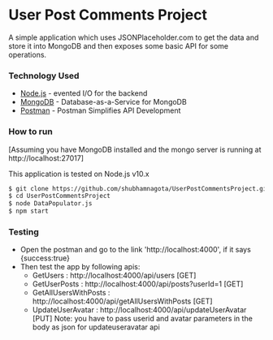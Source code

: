 # User Post Comments Project

A simple application which uses JSONPlaceholder.com to get the data and store it into MongoDB and then exposes some basic API for some operations.

### Technology Used

- [Node.js](https://nodejs.org/) - evented I/O for the backend
- [MongoDB](https://www.mongodb.com/) - Database-as-a-Service for MongoDB
- [Postman](https://www.getpostman.com/) - Postman Simplifies API Development

### How to run

[Assuming you have MongoDB installed and the mongo server is running at http://localhost:27017]

This application is tested on Node.js v10.x

```sh
$ git clone https://github.com/shubhamnagota/UserPostCommentsProject.git
$ cd UserPostCommentsProject
$ node DataPopulator.js
$ npm start
```

### Testing

- Open the postman and go to the link 'http://localhost:4000', if it says {success:true}
- Then test the app by following apis:
  - GetUsers : http://localhost:4000/api/users [GET]
  - GetUserPosts : http://localhost:4000/api/posts?userId=1 [GET]
  - GetAllUsersWithPosts : http://localhost:4000/api/getAllUsersWithPosts [GET]
  - UpdateUserAvatar : http://localhost:4000/api/updateUserAvatar [PUT]
    Note: you have to pass userid and avatar parameters in the body as json for updateuseravatar api
